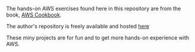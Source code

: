The hands-on AWS exercises found here in this repository are from the book, [AWS Cookbook](https://www.amazon.com/AWS-Cookbook-Recipes-Success/dp/1492092606/). 

The author's repository is freely available and hosted [here](https://github.com/AWSCookbook)

These miny projects are for fun and to get more hands-on experience with AWS. 